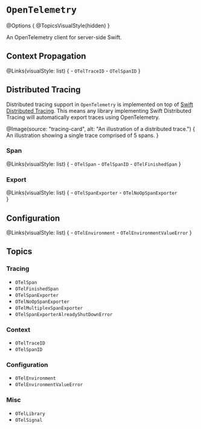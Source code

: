 # ``OpenTelemetry``

@Options {
    @TopicsVisualStyle(hidden)
}

An OpenTelemetry client for server-side Swift.

## Context Propagation

@Links(visualStyle: list) {
    - ``OTelTraceID``
    - ``OTelSpanID``
}

## Distributed Tracing

Distributed tracing support in `OpenTelemetry` is implemented
on top of [Swift Distributed Tracing](https://github.com/apple/swift-distributed-tracing).
This means any library implementing Swift Distributed Tracing will automatically export traces 
using OpenTelemetry.

@Image(source: "tracing-card", alt: "An illustration of a distributed trace.") {
    An illustration showing a single trace comprised of 5 spans.
}

### Span

@Links(visualStyle: list) {
    - ``OTelSpan``
    - ``OTelSpanID``
    - ``OTelFinishedSpan``
}

### Export

@Links(visualStyle: list) {
    - ``OTelSpanExporter``
    - ``OTelNoOpSpanExporter``    
}

## Configuration

@Links(visualStyle: list) {
    - ``OTelEnvironment``
    - ``OTelEnvironmentValueError``
}

## Topics

### Tracing

- ``OTelSpan``
- ``OTelFinishedSpan``
- ``OTelSpanExporter``
- ``OTelNoOpSpanExporter``
- ``OTelMultiplexSpanExporter``
- ``OTelSpanExporterAlreadyShutDownError``

### Context

- ``OTelTraceID``
- ``OTelSpanID``

### Configuration

- ``OTelEnvironment``
- ``OTelEnvironmentValueError``

### Misc

- ``OTelLibrary``
- ``OTelSignal``
